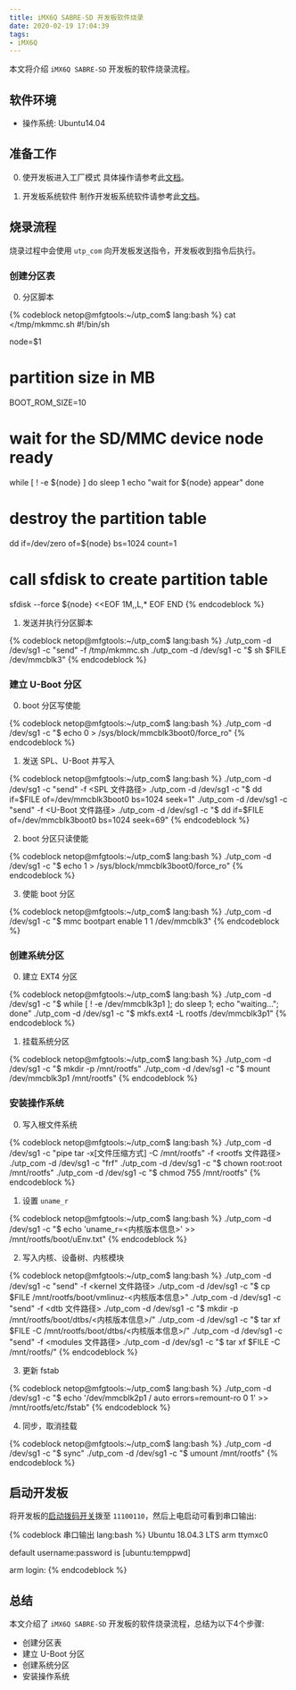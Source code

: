 ```yaml
---
title: iMX6Q SABRE-SD 开发板软件烧录
date: 2020-02-19 17:04:39
tags:
- iMX6Q
---
```


本文将介绍 `iMX6Q SABRE-SD` 开发板的软件烧录流程。

<!--more-->

## 软件环境

- 操作系统: Ubuntu14.04

## 准备工作

0. 使开发板进入工厂模式
具体操作请参考此[文档](/blog/2020/02/18/iMX-USB-loader-UTP-使用方法介绍)。

1. 开发板系统软件
制作开发板系统软件请参考此[文档](/blog/2020/02/19/iMX6Q-SABRE-SD-开发板系统软件)。

## 烧录流程

烧录过程中会使用 `utp_com` 向开发板发送指令，开发板收到指令后执行。

### 创建分区表

0. 分区脚本

{% codeblock netop@mfgtools:~/utp_com$ lang:bash %}
cat <<END >/tmp/mkmmc.sh
#!/bin/sh

node=\$1
# partition size in MB
BOOT_ROM_SIZE=10
# wait for the SD/MMC device node ready
while [ ! -e \${node} ]
do
sleep 1
echo "wait for \${node} appear"
done
# destroy the partition table
dd if=/dev/zero of=\${node} bs=1024 count=1
# call sfdisk to create partition table
sfdisk --force \${node} <<EOF
1M,,L,*
EOF
END
{% endcodeblock %}

1. 发送并执行分区脚本

{% codeblock netop@mfgtools:~/utp_com$ lang:bash %}
./utp_com -d /dev/sg1 -c "send" -f /tmp/mkmmc.sh
./utp_com -d /dev/sg1 -c "$ sh \$FILE /dev/mmcblk3"
{% endcodeblock %}

### 建立 U-Boot 分区

0. boot 分区写使能

{% codeblock netop@mfgtools:~/utp_com$ lang:bash %}
./utp_com -d /dev/sg1 -c "$ echo 0 > /sys/block/mmcblk3boot0/force_ro"
{% endcodeblock %}

1. 发送 SPL、U-Boot 并写入

{% codeblock netop@mfgtools:~/utp_com$ lang:bash %}
./utp_com -d /dev/sg1 -c "send" -f <SPL 文件路径>
./utp_com -d /dev/sg1 -c "$ dd if=\$FILE of=/dev/mmcblk3boot0 bs=1024 seek=1"
./utp_com -d /dev/sg1 -c "send" -f <U-Boot 文件路径>
./utp_com -d /dev/sg1 -c "$ dd if=\$FILE of=/dev/mmcblk3boot0 bs=1024 seek=69"
{% endcodeblock %}

2. boot 分区只读使能

{% codeblock netop@mfgtools:~/utp_com$ lang:bash %}
./utp_com -d /dev/sg1 -c "$ echo 1 > /sys/block/mmcblk3boot0/force_ro"
{% endcodeblock %}

3. 使能 boot 分区

{% codeblock netop@mfgtools:~/utp_com$ lang:bash %}
./utp_com -d /dev/sg1 -c "$ mmc bootpart enable 1 1 /dev/mmcblk3"
{% endcodeblock %}

### 创建系统分区

0. 建立 EXT4 分区

{% codeblock netop@mfgtools:~/utp_com$ lang:bash %}
./utp_com -d /dev/sg1 -c "$ while [ ! -e /dev/mmcblk3p1 ]; do sleep 1; echo \"waiting...\"; done"
./utp_com -d /dev/sg1 -c "$ mkfs.ext4 -L rootfs /dev/mmcblk3p1"
{% endcodeblock %}

1. 挂载系统分区

{% codeblock netop@mfgtools:~/utp_com$ lang:bash %}
./utp_com -d /dev/sg1 -c "$ mkdir -p /mnt/rootfs"
./utp_com -d /dev/sg1 -c "$ mount /dev/mmcblk3p1 /mnt/rootfs"
{% endcodeblock %}

### 安装操作系统

0. 写入根文件系统

{% codeblock netop@mfgtools:~/utp_com$ lang:bash %}
./utp_com -d /dev/sg1 -c "pipe tar -x[文件压缩方式] -C /mnt/rootfs" -f <rootfs 文件路径>
./utp_com -d /dev/sg1 -c "frf"
./utp_com -d /dev/sg1 -c "$ chown root:root /mnt/rootfs"
./utp_com -d /dev/sg1 -c "$ chmod 755 /mnt/rootfs"
{% endcodeblock %}

1. 设置 `uname_r`

{% codeblock netop@mfgtools:~/utp_com$ lang:bash %}
./utp_com -d /dev/sg1 -c "$ echo 'uname_r=<内核版本信息>' >> /mnt/rootfs/boot/uEnv.txt"
{% endcodeblock %}

2. 写入内核、设备树、内核模块

{% codeblock netop@mfgtools:~/utp_com$ lang:bash %}
./utp_com -d /dev/sg1 -c "send" -f <kernel 文件路径>
./utp_com -d /dev/sg1 -c "$ cp \$FILE /mnt/rootfs/boot/vmlinuz-<内核版本信息>"
./utp_com -d /dev/sg1 -c "send" -f <dtb 文件路径>
./utp_com -d /dev/sg1 -c "$ mkdir -p /mnt/rootfs/boot/dtbs/<内核版本信息>/"
./utp_com -d /dev/sg1 -c "$ tar xf \$FILE -C /mnt/rootfs/boot/dtbs/<内核版本信息>/"
./utp_com -d /dev/sg1 -c "send" -f <modules 文件路径>
./utp_com -d /dev/sg1 -c "$ tar xf \$FILE -C /mnt/rootfs/"
{% endcodeblock %}

3. 更新 fstab

{% codeblock netop@mfgtools:~/utp_com$ lang:bash %}
./utp_com -d /dev/sg1 -c "$ echo '/dev/mmcblk2p1  /  auto  errors=remount-ro  0  1' >> /mnt/rootfs/etc/fstab"
{% endcodeblock %}

4. 同步，取消挂载

{% codeblock netop@mfgtools:~/utp_com$ lang:bash %}
./utp_com -d /dev/sg1 -c "$ sync"
./utp_com -d /dev/sg1 -c "$ umount /mnt/rootfs"
{% endcodeblock %}

## 启动开发板

将开发板的[启动拨码开关](/blog/2020/02/18/iMX-USB-loader-UTP-使用方法介绍#软件环境)拨至 `11100110`，然后上电启动可看到串口输出:

{% codeblock 串口输出 lang:bash %}
Ubuntu 18.04.3 LTS arm ttymxc0

default username:password is [ubuntu:temppwd]

arm login: 
{% endcodeblock %}

## 总结

本文介绍了 `iMX6Q SABRE-SD` 开发板的软件烧录流程，总结为以下4个步骤:

- 创建分区表
- 建立 U-Boot 分区
- 创建系统分区
- 安装操作系统
